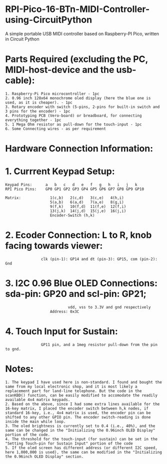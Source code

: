 # RPI-Pico-16-BTn-MIDI-Controller-using-CircuitPython
A simple portable USB MIDI controller based on Raspberry-PI Pico, written in Circuit Python

# Parts Required (excluding the PC, MIDI-host-device and the usb-cable):
    1. Raspberry-Pi Pico microcontroller - 1pc
    2. 0.96 inch 128x64 monochrome oled display (here the blue one is used, as it is cheaper). - 1pc
    3. Rotary encoder with switch (5-pins, 2-pins for built-in switch and 3 pins for the encoder) - 1pc
    4. Prototyping PCB (Vero-board) or breadboard, for connecting everything together - 1pc
    5. 1 Mega Ohm resistor as pull-down for the touch-input - 1pc
    6. Some Connecting wires - as per requirement

# Hardware Connection Information:

# 1. Currrent Keypad Setup:
    Keypad Pins:      a   b   c   d   e   f   g   h   i   j   k 
    RPI Pico Pins:    GP0 GP1 GP2 GP3 GP4 GP5 GP6 GP7 GP8 GP9 GP10

    Matrix:             1(c,b)   2(c,d)   3(c,e)   4(h,i)
                        5(a,b)   6(a,d)   7(a,e)   8(g,i)
                        9(f,k)   10(f,d)  11(f,e)  12(f,i)
                        13(j,k)  14(j,d)  15(j,e)  16(j,i)
                        Encoder-Switch (h,k)

# 2. Ecoder Connection:  L to R, knob facing towards viewer:
                    clk (pin-1): GP14 and dt (pin-3): GP15, com (pin-2): Gnd

# 3. I2C 0.96 Blue OLED Connections: sda-pin: GP20 and scl-pin: GP21; 
                                vdd, vss to 3.3V and gnd respectively 
                        Address: 0x3C

# 4. Touch Input for Sustain:
                    GP11 pin, and a 1meg resistor pull-down from the pin to gnd.

# Notes: 
    1. The keypad I have used here is non-standard. I found and bought the same from my local electronic shop, and it is most likely a replacement part for land-line telephone. But the code in the scanKBD() function, can be easily modified to accomodate the readily available 4x4 matrix keypads.
    2. Based on the above, since I had some extra lines available for the 16-key matrix, I placed the encoder switch between h,k nodes, if standard 16-key, i.e., 4x4 matrix is used, the encoder pin can be shifted to any other GPIO pin. The encoder switch-reading is done inside the main while loop. 
    3. The oled brightness is currently set to 0.4 (i.e., 40%), and the same can be changed in the "Initializing the 0.96inch OLED Display" portion of the code.
    4. The threshold for the touch-input (for sustain) can be set in the "Setting Touch-pin for Sustain Input" portion of the code
    5. If the oled screen has different address (or different I2C speed, here 1,000,000 is used), the same can be modified in the "Initializing the 0.96inch OLED Display" section.
